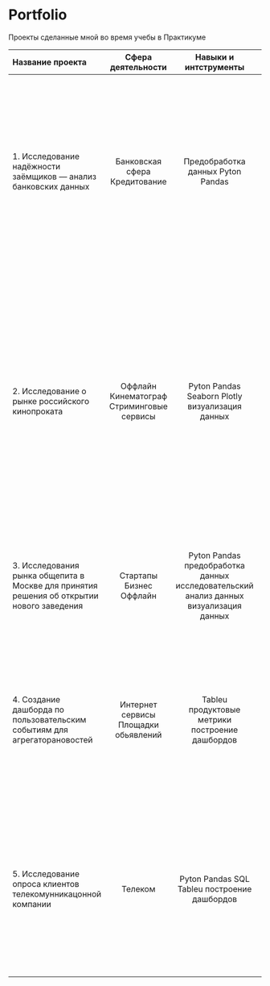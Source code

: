# Portfolio
Проекты сделанные мной во время учебы в Практикуме

| Название проекта | Сфера деятельности  |  Навыки и интструменты  | Задачи проекта  |Описание проекта |
|:------------- |:---------------:|:---------------:|:---------------:| :-------------:|
|1. Исследование надёжности заёмщиков — анализ банковских данных      | Банковская сфера Кредитование |Предобработка данных Pyton Pandas |На основе статистики о платёжеспособности клиентов исследовать влияет ли семейное положение и количество детей клиента на факт возврата кредита в срок |     На основе данных кредитного отдела банка исследовалf влияние семейного положения и количества детей на факт погашения кредита в срок. Получила информацию о данных. Определила и обработала пропуски. Заменила типы данных на соответствующие хранящимся данным. Удалила дубликаты. Выделила леммы в значениях столбца и категоризированны данные. |
| 2. Исследование о рынке российского кинопроката     | Оффлайн  Кинематограф Стриминговые сервисы      |Pyton Pandas Seaborn Plotly визуализация данных        |Используя данные государственного портала и сервиса “КиноПоиск”, провести исследование, изучить текущие тренды и визуализировать полученные результаты.|Изучен рынок российского кинопроката и выявлены текущие тренды. Уделено внимание фильмам, которые получили государственную поддержку. Ответили на вопрос, насколько такие фильмы интересны зрителю. Данные опубликованны на портале открытых данных Министерства культуры. Набор данных содержит информацию о прокатных удостоверениях, сборах и государственной поддержке фильмов, а также информацию с сайта КиноПоиск.    |
| 3. Исследования рынка общепита в Москве для принятия решения об открытии нового заведения     | Стартапы Бизнес Оффлайн        |Pyton Pandas предобработка данных исследовательский анализ данных визуализация данных        |Используя данные государственного портала и сервиса “КиноПоиск”, проведите исследование, изучите текущие тренды и визуализируйте полученные результаты.|Исследование рынка общественного питания на основе открытых данных, подготовка презентации.        |         Подготовлено исследование рынка на основе открытых данных о заведениях общественного питания Москвы, визуализированы полученные данные. На основе данных выбрано место для открытия новой кофейни. В построении графиков я использованы библиотеки seaborn и plotly.    |
|4. Создание дашборда по пользовательским событиям для агрегаторановостей     | Интернет сервисы Площадки обьявлений        |Tableu продуктовые метрики построение дашбордов        |TED (от англ. technology, education, design — «технологии, образование, дизайн») — некоммерческий фонд, который проводит популярные конференции. На них выступают специалисты из разных областей. Исследовала историю TED-конференций и создадите дашборд в Tableau на основе полученных данных.      |       Подготовлен интерактивный дашборд на основе данных о конференциях. Для создания дашбордов использован BI-инструмент Tableau.    |
|5. Исследование опроса клиентов телекомунникацонной компании | Телеком        |Pyton Pandas SQL Tableu построение дашбордов       |Исследование данных с результатами опроса, отражающего текущий уровень потребительской лояльности (NPS) клиентов телекоммуникационной компании.        |        Заказчик этого исследования — большая телекоммуникационная компания. Перед компанией стоит задача определить текущий уровень потребительской лояльности, или NPS (от англ. Net Promoter Score). Компания провела опрос и попросила меня подготовить дашборд с его итогами.Выгрузили данные в SQLite. |
